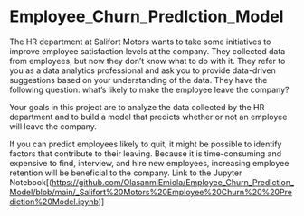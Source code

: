 # Employee_Churn_PredIction_Model
The HR department at Salifort Motors wants to take some initiatives to improve employee satisfaction levels at the company. They collected data from employees, but now they don’t know what to do with it. They refer to you as a data analytics professional and ask you to provide data-driven suggestions based on your understanding of the data. They have the following question: what’s likely to make the employee leave the company?

Your goals in this project are to analyze the data collected by the HR department and to build a model that predicts whether or not an employee will leave the company.

If you can predict employees likely to quit, it might be possible to identify factors that contribute to their leaving. Because it is time-consuming and expensive to find, interview, and hire new employees, increasing employee retention will be beneficial to the company.
Link to the Jupyter Notebook[(https://github.com/OlasanmiEmiola/Employee_Churn_PredIction_Model/blob/main/_Salifort%20Motors%20Employee%20Churn%20%20Prediction%20Model.ipynb)]
